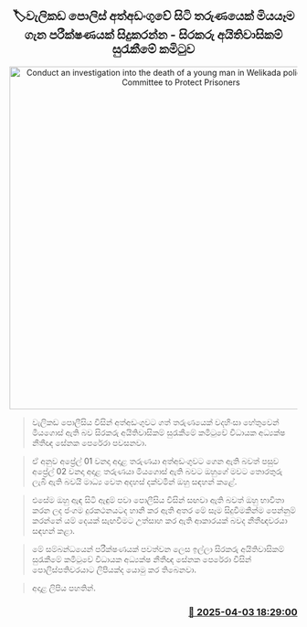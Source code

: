 <p align='center'><b><h2 align='center' title='Conduct an investigation into the death of a young man in Welikada police custody - Committee to Protect Prisoners' Rights'>🏷වැලිකඩ පොලිස් අත්අඩංගුවේ සිටි තරුණයෙක් මියයෑම ගැන පරීක්ෂණයක් සිදුකරන්න - සිරකරු අයිතිවාසිකම් සුරැකීමේ කමිටුව</h2></b></p>
<p align='center'><img src='https://helakuru.sgp1.cdn.digitaloceanspaces.com/esana/images/lib/senaka-perera-new.jpg' width='600' alt='Conduct an investigation into the death of a young man in Welikada police custody - Committee to Protect Prisoners' Rights'></p>

> වැලිකඩ පොලීසිය විසින් අත්අඩංගුවට ගත් තරුණයෙක් වදහිංසා හේතුවෙන් මියගොස් ඇති බව සිරකරු අයිතිවාසිකම් සුරැකීමේ කමිටුවේ විධායක අධ්‍යක්ෂ නීතීඥ සේනක පෙරේරා පවසනවා.

> ඒ අනුව අප්‍රේල් 01 වනදා අදාළ තරුණයා අත්අඩංගුවට ගෙන ඇති බවත් පසුව අප්‍රේල් 02 වනදා අදාළ තරුණයා මියගොස් ඇති බවට ඔහුගේ මවට තොරතුරු ලැබී ඇති බවයි මාධ්‍ය වෙත අදහස් දක්වමින් ඔහු සඳහන් කළේ.

> එසේම ඔහු ඇඳ සිටි ඇඳුම් පවා පොලීසිය විසින් සඟවා ඇති බවත් ඔහු භාවිතා කරන ලද ජංගම දුරකථනයටද හානි කර ඇති අතර මේ සෑම සිදුවීමකින්ම පෙන්නුම් කරන්නේ යම් දෙයක් සැඟවීමට උත්සාහ කර ඇති ආකාරයක් බවද නීතීඥවරයා සඳහන් කළා.

> මේ සම්බන්ධයෙන් පරීක්ෂණයක් පවත්වන ලෙස ඉල්ලා සිරකරු අයිතිවාසිකම් සුරැකීමේ කමිටුවේ විධායක අධ්‍යක්ෂ නීතීඥ සේනක පෙරේරා විසින් පොලිස්පතිවරයාට ලිපියක්ද යොමු කර තිබෙනවා.

> අදාළ ලිපිය පහතින්. 



<h3 align='right'><a href='https://www.helakuru.lk/esana/p/108915/'>📅 2025-04-03 18:29:00</a></h3>
